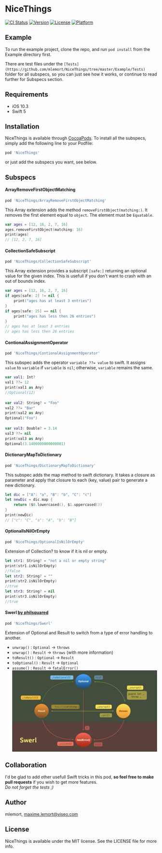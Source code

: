 # NiceThings

[![CI Status](https://img.shields.io/travis/mlemort/NiceThings.svg?style=flat)](https://travis-ci.org/mlemort/NiceThings)
[![Version](https://img.shields.io/cocoapods/v/NiceThings.svg?style=flat)](https://cocoapods.org/pods/NiceThings)
[![License](https://img.shields.io/cocoapods/l/NiceThings.svg?style=flat)](https://cocoapods.org/pods/NiceThings)
[![Platform](https://img.shields.io/cocoapods/p/NiceThings.svg?style=flat)](https://cocoapods.org/pods/NiceThings)

## Example

To run the example project, clone the repo, and run `pod install` from the Example directory first.

There are test files under the `[Tests](https://github.com/mlemort/NiceThings/tree/master/Example/Tests)` folder for all subspecs, so you can just see how it works, or continue to read further for Subspecs section.

## Requirements

- iOS 10.3
- Swift 5

## Installation

NiceThings is available through [CocoaPods](https://cocoapods.org). To install all the subspecs, simply add the following line to your Podfile:

```ruby
pod 'NiceThings'
```

or just add the subspecs you want, see below.

## Subspecs

#### ArrayRemoveFirstObjectMatching
```ruby
pod 'NiceThings/ArrayRemoveFirstObjectMatching'
```
This Array extension adds the method `removeFirstObject(matching:)`. It removes the first element equal to `object`. The element must be `Equatable`.
```swift
var ages = [12, 16, 2, 7, 16]
ages.removeFirstObject(matching: 16)
print(ages)
// [12, 2, 7, 16]
```

#### CollectionSafeSubscript
```ruby
pod 'NiceThings/CollectionSafeSubscript'
```
This Array extension provides a subscript `[safe:]` returning an optional value for the given index. This is usefull if you don't want to crash with an out of bounds index.
```swift
var ages = [12, 16, 2, 7, 16]
if ages[safe: 2] != nil {
    print("ages has at least 3 entries")
}
if ages[safe: 25] == nil {
    print("ages has less then 26 entries")
}
// ages has at least 3 entries
// ages has less then 26 entries
```

#### ContionalAssignmentOperator
```ruby
pod 'NiceThings/ContionalAssignmentOperator'
```
This subspec adds the operator `variable ??= value` to swift.
It assigns `value` to `variable` if `variable` is `nil`; otherwise, `variable` remains the same.
```swift
var val1: Int?
val1 ??= 12
print(val1 as Any)
//Optional(12)

var val2: String? = "Foo"
val2 ??= "Bar"
print(val2 as Any)
Optional("Foo")

var val3: Double? = 3.14
val3 ??= nil
print(val3 as Any)
Optional(3.1400000000000001)
```

#### DictionaryMapToDictionary
```ruby
pod 'NiceThings/DictionaryMapToDictionary'
```
This subspec adds the map method to swift dictionary.
It takes a closure as parameter and apply that closure to each (key, value) pair to generate a new dictionary.
```swift
let dic = ["A": "a", "B": "b", "C": "c"]
let newDic = dic.map {
    return ($0.lowercased(), $1.uppercased())
}
print(newDic)
// ["c": "C", "a": "A", "b": "B"]
```

#### OptionalIsNilOrEmpty
```ruby
pod 'NiceThings/OptionalIsNilOrEmpty'
```
Extension of Collection? to know if it is nil or empty.
```swift
let str1: String? = "not a nil or empty string"
print(str1.isNilOrEmpty)
//false
let str2: String? = ""
print(str2.isNilOrEmpty)
//true
let str3: String? = nil
print(str3.isNilOrEmpty)
//true
```

#### Swerl [by philsquared](https://github.com/philsquared/swerl)
```ruby
pod 'NiceThings/Swerl'
```
Extension of Optional and Result to switch from a type of error handling to another.
* `unwrap()` : `Optional` -> `throws`
* `unwrap()` : `Result` -> `throws` (with more information)
* `toResult()` : `Optional` -> `Result`
* `toOptional()` : `Result` -> `Optional`
* `assume()` : `Result` -> `fatalError()`  
![Swerl](Swerl.png)

## Collaboration

I'd be glad to add other usefull Swift tricks in this pod, **so feel free to make pull requests** if you wish to get more features.  
*Do not forget the tests ;)*

## Author

mlemort, maxime.lemort@viseo.com

## License

NiceThings is available under the MIT license. See the LICENSE file for more info.
